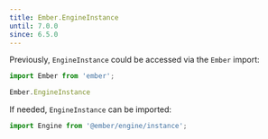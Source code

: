 ```yaml
---
title: Ember.EngineInstance
until: 7.0.0
since: 6.5.0
---
```



Previously, `EngineInstance` could be accessed via the `Ember` import:
```js
import Ember from 'ember';

Ember.EngineInstance
```

If needed, `EngineInstance` can be imported:
```js
import Engine from '@ember/engine/instance';
```
